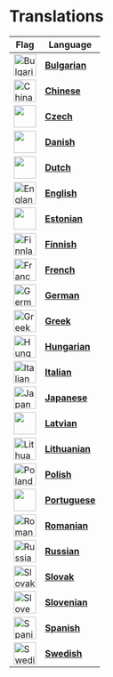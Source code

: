 # Translations

|Flag|Language|
|---|---|
|<img title="Bulgarian" alt="Bulgaria" src="https://crearts-community.github.io/Assets/languages/bulgarian.png" width="40">|[**Bulgarian**](https://github.com/CreArts-Community/CreArts-Discord/blob/master/.github/docs/readme/bulgarian.md)|
|<img title="Chinese" alt="China" src="https://crearts-community.github.io/Assets/languages/chinese.png" width="40">|[**Chinese**](https://github.com/CreArts-Community/CreArts-Discord/blob/master/.github/docs/readme/chinese.md)|
|<img title="Czech" alt="" src="https://crearts-community.github.io/Assets/languages/czech.png" width="40">|[**Czech**](https://github.com/CreArts-Community/CreArts-Discord/blob/master/.github/docs/readme/czech.md)|
|<img title="Danish" alt="" src="https://crearts-community.github.io/Assets/languages/danish.png" width="40">|[**Danish**](https://github.com/CreArts-Community/CreArts-Discord/blob/master/.github/docs/readme/danish.md)|
|<img title="Dutch" alt="" src="https://crearts-community.github.io/Assets/languages/dutch.png" width="40">|[**Dutch**](https://github.com/CreArts-Community/CreArts-Discord/blob/master/.github/docs/readme/dutch.md)|
|<img title="English" alt="England" src="https://crearts-community.github.io/Assets/languages/english.png" width="40">|[**English**](https://github.com/CreArts-Community/CreArts-Discord/blob/master/.github/docs/readme/english.md)|
|<img title="Estonia" alt="" src="https://crearts-community.github.io/Assets/languages/estonian.png" width="40">|[**Estonian**](https://github.com/CreArts-Community/CreArts-Discord/blob/master/.github/docs/readme/estonian.md)|
|<img title="Finnish" alt="Finnland" src="https://crearts-community.github.io/Assets/languages/finnish.png" width="40">|[**Finnish**](https://github.com/CreArts-Community/CreArts-Discord/blob/master/.github/docs/readme/finnish.md)|
|<img title="French" alt="France" src="https://crearts-community.github.io/Assets/languages/french.png" width="40">|[**French**](https://github.com/CreArts-Community/CreArts-Discord/blob/master/.github/docs/readme/french.md)|
|<img title="German" alt="Germany" src="https://crearts-community.github.io/Assets/languages/german.png" width="40">|[**German**](https://github.com/CreArts-Community/CreArts-Discord/blob/master/.github/docs/readme/german.md)|
|<img title="Greek" alt="Greek" src="https://crearts-community.github.io/Assets/languages/greek.png" width="40">|[**Greek**](https://github.com/CreArts-Community/CreArts-Discord/blob/master/.github/docs/readme/greek.md)|
|<img title="Hungarian" alt="Hungarian" src="https://crearts-community.github.io/Assets/languages/hungarian.png" width="40">|[**Hungarian**](https://github.com/CreArts-Community/CreArts-Discord/blob/master/.github/docs/readme/hungarian.md)|
|<img title="Italian" alt="Italian" src="https://crearts-community.github.io/Assets/languages/italian.png" width="40">|[**Italian**](https://github.com/CreArts-Community/CreArts-Discord/blob/master/.github/docs/readme/italian.md)|
|<img title="Japanese" alt="Japan" src="https://crearts-community.github.io/Assets/languages/japanese.png" width="40">|[**Japanese**](https://github.com/CreArts-Community/CreArts-Discord/blob/master/.github/docs/readme/japanese.md)|
|<img title="Latvian" alt="" src="https://crearts-community.github.io/Assets/languages/latvian.png" width="40">|[**Latvian**](https://github.com/CreArts-Community/CreArts-Discord/blob/master/.github/docs/readme/latvian.md)|
|<img title="Lithuanian" alt="Lithuanian" src="https://crearts-community.github.io/Assets/languages/lithuanian.png" width="40">|[**Lithuanian**](https://github.com/CreArts-Community/CreArts-Discord/blob/master/.github/docs/readme/lithuanian.md)|
|<img title="Polish" alt="Poland" src="https://crearts-community.github.io/Assets/languages/polish.png" width="40">|[**Polish**](https://github.com/CreArts-Community/CreArts-Discord/blob/master/.github/docs/readme/polish.md)|
|<img title="Portuguese" alt="" src="https://crearts-community.github.io/Assets/languages/portuguese.png" width="40">|[**Portuguese**](https://github.com/CreArts-Community/CreArts-Discord/blob/master/.github/docs/readme/portuguese.md)|
|<img title="Romanian" alt="Romanian" src="https://crearts-community.github.io/Assets/languages/romanian.png" width="40">|[**Romanian**](https://github.com/CreArts-Community/CreArts-Discord/blob/master/.github/docs/readme/romanian.md)|
|<img title="Russian" alt="Russian" src="https://crearts-community.github.io/Assets/languages/russian.png" width="40">|[**Russian**](https://github.com/CreArts-Community/CreArts-Discord/blob/master/.github/docs/readme/russian.md)|
|<img title="Slovak" alt="Slovak" src="https://crearts-community.github.io/Assets/languages/slovak.png" width="40">|[**Slovak**](https://github.com/CreArts-Community/CreArts-Discord/blob/master/.github/docs/readme/slovak.md)|
|<img title="Slovenian" alt="Slovenian" src="https://crearts-community.github.io/Assets/languages/slovenian.png" width="40">|[**Slovenian**](https://github.com/CreArts-Community/CreArts-Discord/blob/master/.github/docs/readme/slovenian.md)|
|<img title="Spanish" alt="Spanish" src="https://crearts-community.github.io/Assets/languages/spanish.png" width="40">|[**Spanish**](https://github.com/CreArts-Community/CreArts-Discord/blob/master/.github/docs/readme/spanish.md)|
|<img title="Swedish" alt="Swedish" src="https://crearts-community.github.io/Assets/languages/swedish.png" width="40">|[**Swedish**](https://github.com/CreArts-Community/CreArts-Discord/blob/master/.github/docs/readme/swedish.md)|
